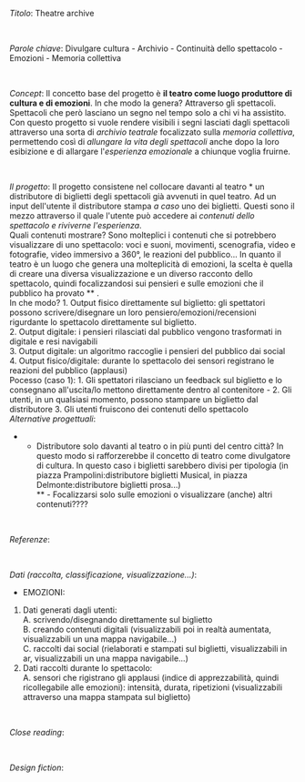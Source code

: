 *Titolo*: Theatre archive 

<br>

*Parole chiave*: Divulgare cultura - Archivio - Continuità dello spettacolo - Emozioni - Memoria collettiva

<br>

*Concept*: Il concetto base del progetto è **il teatro come luogo produttore di cultura e di emozioni**. In che modo la genera? Attraverso gli spettacoli. Spettacoli che però lasciano un segno nel tempo solo a chi vi ha assistito. <br>
Con questo progetto si vuole rendere visibili i segni lasciati dagli spettacoli attraverso una sorta di *archivio teatrale* focalizzato sulla *memoria collettiva*, permettendo così di *allungare la vita degli spettacoli* anche dopo la loro esibizione e di allargare l'*esperienza emozionale* a chiunque voglia fruirne. <br>

<br>

*Il progetto*: Il progetto consistene nel collocare davanti al teatro * un distributore di biglietti degli spettacoli già avvenuti in quel teatro. Ad un input dell'utente il distributore stampa *a caso* uno dei biglietti. Questi sono il mezzo attraverso il quale l'utente può accedere ai *contenuti dello spettacolo e riviverne l'esperienza*. <br>
Quali contenuti mostrare? Sono molteplici i contenuti che si potrebbero visualizzare di uno spettacolo: voci e suoni, movimenti, scenografia, video e fotografie, video immersivo a 360°, le reazioni del pubblico... In quanto il teatro è un luogo che genera una molteplicità di emozioni, la scelta è quella di creare una diversa visualizzazione e un diverso racconto dello spettacolo, quindi focalizzandosi sui pensieri e sulle emozioni che il pubblico ha provato ** . <br>
In che modo? 1. Output fisico direttamente sul biglietto: gli spettatori possono scrivere/disegnare un loro pensiero/emozioni/recensioni rigurdante lo spettacolo direttamente sul biglietto. <br>
2. Output digitale: i pensieri rilasciati dal pubblico vengono trasformati in digitale e resi navigabili <br>
3. Output digitale: un algoritmo raccoglie i pensieri del pubblico dai social <br>
4. Output fisico/digitale: durante lo spettacolo dei sensori registrano le reazioni del pubblico (applausi) <br>
Pocesso (caso 1): 1. Gli spettatori rilasciano un feedback sul biglietto e lo consegnano all'uscita/lo mettono direttamente dentro al contenitore - 2. Gli utenti, in un qualsiasi momento, possono stampare un biglietto dal distributore  3. Gli utenti fruiscono dei contenuti dello spettacolo <br>
*Alternative progettuali*: 
* - Distributore solo davanti al teatro o in più punti del centro città? In questo modo si rafforzerebbe il concetto di teatro come divulgatore di cultura. In questo caso i biglietti sarebbero divisi per tipologia (in piazza Prampolini:distributore biglietti Musical, in piazza Delmonte:distributore biglietti prosa...) <br>
** - Focalizzarsi solo sulle emozioni o visualizzare (anche) altri contenuti????

<br>

*Referenze*: 

<br>

*Dati (raccolta, classificazione, visualizzazione...)*: <br>
- EMOZIONI: <br>
1. Dati generati dagli utenti: <br>
  A. scrivendo/disegnando direttamente sul biglietto <br>
  B. creando contenuti digitali (visualizzabili poi in realtà aumentata, visualizzabili un una mappa navigabile...) <br>
  C. raccolti dai social (rielaborati e stampati sul biglietti, visualizzabili in ar, visualizzabili un una mappa navigabile...) <br>
2. Dati raccolti durante lo spettacolo: <br>
  A. sensori che rigistrano gli applausi (indice di apprezzabilità, quindi ricollegabile alle emozioni): intensità, durata, ripetizioni (visualizzabili attraverso una mappa stampata sul biglietto)

<br>

*Close reading*: 

<br>

*Design fiction*: 

